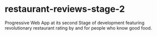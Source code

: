 # restaurant-reviews-stage-2
Progressive Web App at its second Stage of development featuring revolutionary restaurant rating by and for people who know good food.
